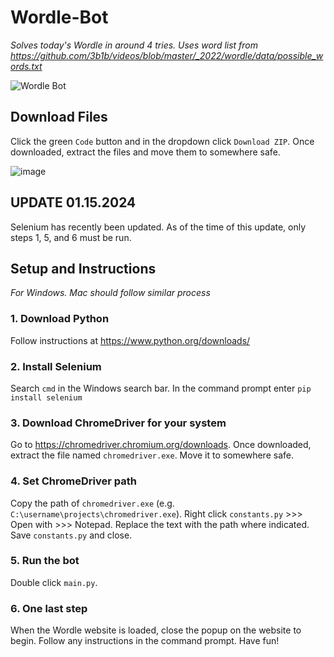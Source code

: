 # Wordle-Bot 

_Solves today's Wordle in around 4 tries. Uses word list from https://github.com/3b1b/videos/blob/master/_2022/wordle/data/possible_words.txt_

![Wordle Bot](https://user-images.githubusercontent.com/110541688/184686791-cf79a323-7ca0-4ff0-85e9-f50da5cbf511.gif)

## Download Files
Click the green `Code` button and in the dropdown click `Download ZIP`. Once downloaded, extract the files and move them to somewhere safe.

![image](https://user-images.githubusercontent.com/110541688/184663292-fe3f6e2a-7d90-4710-99b9-fbb3f085c100.png)

## UPDATE 01.15.2024
Selenium has recently been updated. As of the time of this update, only steps 1, 5, and 6 must be run.

## Setup and Instructions
_For Windows. Mac should follow similar process_

### 1. Download Python
Follow instructions at https://www.python.org/downloads/

### 2. Install Selenium
Search `cmd` in the Windows search bar. In the command prompt enter `pip install selenium`

### 3. Download ChromeDriver for your system
Go to https://chromedriver.chromium.org/downloads. Once downloaded, extract the file named `chromedriver.exe`. Move it to somewhere safe.

### 4. Set ChromeDriver path
Copy the path of `chromedriver.exe` (e.g. `C:\username\projects\chromedriver.exe`). Right click `constants.py` >>> Open with >>> Notepad. Replace the text with the path where indicated. Save `constants.py` and close.

### 5. Run the bot
Double click `main.py`.

### 6. One last step
When the Wordle website is loaded, close the popup on the website to begin. Follow any instructions in the command prompt. Have fun!
